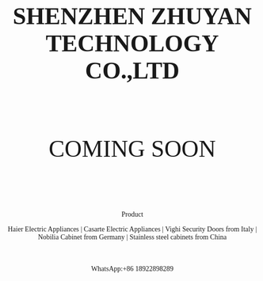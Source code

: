 <p align="center"><b><font size="7" face="BIZ UDPGothic">SHENZHEN ZHUYAN 
TECHNOLOGY CO.,LTD</font></b></p>
<p align="center">　</p>
<p align="center"><font size="7" face="BIZ UDPGothic"><br>
COMING SOON</font></p>
<p align="center">　</p>
<p align="center">　</p>
<p align="center"><font face="BIZ UDPGothic"><br>
Product</font></p>
<p align="center"><font face="BIZ UDPGothic">Haier Electric Appliances | 
Casarte Electric Appliances | Vighi Security Doors from Italy | 
Nobilia Cabinet from Germany | Stainless steel cabinets from China</font></p>
<p align="center">　</p>
<p align="center"><font face="BIZ UDPGothic">WhatsApp:+86 18922898289</font></p>

</body>

</html>
